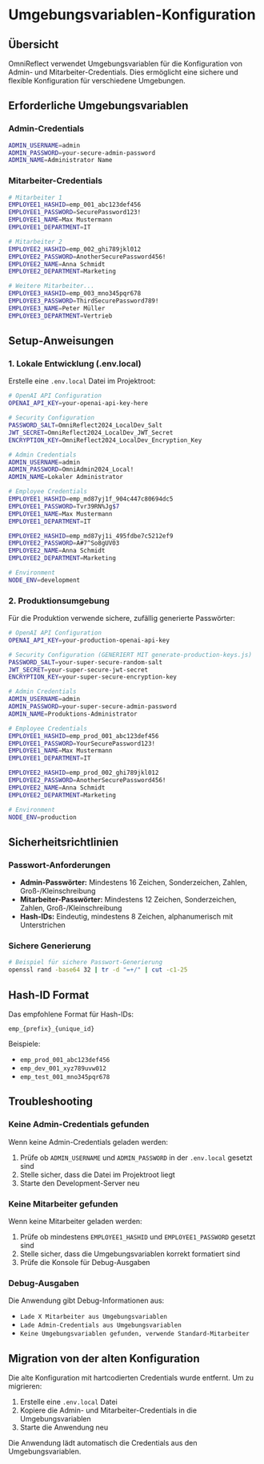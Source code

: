 # Umgebungsvariablen-Konfiguration

## Übersicht

OmniReflect verwendet Umgebungsvariablen für die Konfiguration von Admin- und Mitarbeiter-Credentials. Dies ermöglicht eine sichere und flexible Konfiguration für verschiedene Umgebungen.

## Erforderliche Umgebungsvariablen

### Admin-Credentials
```bash
ADMIN_USERNAME=admin
ADMIN_PASSWORD=your-secure-admin-password
ADMIN_NAME=Administrator Name
```

### Mitarbeiter-Credentials
```bash
# Mitarbeiter 1
EMPLOYEE1_HASHID=emp_001_abc123def456
EMPLOYEE1_PASSWORD=SecurePassword123!
EMPLOYEE1_NAME=Max Mustermann
EMPLOYEE1_DEPARTMENT=IT

# Mitarbeiter 2
EMPLOYEE2_HASHID=emp_002_ghi789jkl012
EMPLOYEE2_PASSWORD=AnotherSecurePassword456!
EMPLOYEE2_NAME=Anna Schmidt
EMPLOYEE2_DEPARTMENT=Marketing

# Weitere Mitarbeiter...
EMPLOYEE3_HASHID=emp_003_mno345pqr678
EMPLOYEE3_PASSWORD=ThirdSecurePassword789!
EMPLOYEE3_NAME=Peter Müller
EMPLOYEE3_DEPARTMENT=Vertrieb
```

## Setup-Anweisungen

### 1. Lokale Entwicklung (.env.local)

Erstelle eine `.env.local` Datei im Projektroot:

```bash
# OpenAI API Configuration
OPENAI_API_KEY=your-openai-api-key-here

# Security Configuration
PASSWORD_SALT=OmniReflect2024_LocalDev_Salt
JWT_SECRET=OmniReflect2024_LocalDev_JWT_Secret
ENCRYPTION_KEY=OmniReflect2024_LocalDev_Encryption_Key

# Admin Credentials
ADMIN_USERNAME=admin
ADMIN_PASSWORD=OmniAdmin2024_Local!
ADMIN_NAME=Lokaler Administrator

# Employee Credentials
EMPLOYEE1_HASHID=emp_md87yj1f_904c447c80694dc5
EMPLOYEE1_PASSWORD=Tvr39RN%Jg$7
EMPLOYEE1_NAME=Max Mustermann
EMPLOYEE1_DEPARTMENT=IT

EMPLOYEE2_HASHID=emp_md87yj1i_495fdbe7c5212ef9
EMPLOYEE2_PASSWORD=A#7^So8gUV03
EMPLOYEE2_NAME=Anna Schmidt
EMPLOYEE2_DEPARTMENT=Marketing

# Environment
NODE_ENV=development
```

### 2. Produktionsumgebung

Für die Produktion verwende sichere, zufällig generierte Passwörter:

```bash
# OpenAI API Configuration
OPENAI_API_KEY=your-production-openai-api-key

# Security Configuration (GENERIERT MIT generate-production-keys.js)
PASSWORD_SALT=your-super-secure-random-salt
JWT_SECRET=your-super-secure-jwt-secret
ENCRYPTION_KEY=your-super-secure-encryption-key

# Admin Credentials
ADMIN_USERNAME=admin
ADMIN_PASSWORD=your-super-secure-admin-password
ADMIN_NAME=Produktions-Administrator

# Employee Credentials
EMPLOYEE1_HASHID=emp_prod_001_abc123def456
EMPLOYEE1_PASSWORD=YourSecurePassword123!
EMPLOYEE1_NAME=Max Mustermann
EMPLOYEE1_DEPARTMENT=IT

EMPLOYEE2_HASHID=emp_prod_002_ghi789jkl012
EMPLOYEE2_PASSWORD=AnotherSecurePassword456!
EMPLOYEE2_NAME=Anna Schmidt
EMPLOYEE2_DEPARTMENT=Marketing

# Environment
NODE_ENV=production
```

## Sicherheitsrichtlinien

### Passwort-Anforderungen
- **Admin-Passwörter:** Mindestens 16 Zeichen, Sonderzeichen, Zahlen, Groß-/Kleinschreibung
- **Mitarbeiter-Passwörter:** Mindestens 12 Zeichen, Sonderzeichen, Zahlen, Groß-/Kleinschreibung
- **Hash-IDs:** Eindeutig, mindestens 8 Zeichen, alphanumerisch mit Unterstrichen

### Sichere Generierung
```bash
# Beispiel für sichere Passwort-Generierung
openssl rand -base64 32 | tr -d "=+/" | cut -c1-25
```

## Hash-ID Format

Das empfohlene Format für Hash-IDs:
```
emp_{prefix}_{unique_id}
```

Beispiele:
- `emp_prod_001_abc123def456`
- `emp_dev_001_xyz789uvw012`
- `emp_test_001_mno345pqr678`

## Troubleshooting

### Keine Admin-Credentials gefunden
Wenn keine Admin-Credentials geladen werden:
1. Prüfe ob `ADMIN_USERNAME` und `ADMIN_PASSWORD` in der `.env.local` gesetzt sind
2. Stelle sicher, dass die Datei im Projektroot liegt
3. Starte den Development-Server neu

### Keine Mitarbeiter gefunden
Wenn keine Mitarbeiter geladen werden:
1. Prüfe ob mindestens `EMPLOYEE1_HASHID` und `EMPLOYEE1_PASSWORD` gesetzt sind
2. Stelle sicher, dass die Umgebungsvariablen korrekt formatiert sind
3. Prüfe die Konsole für Debug-Ausgaben

### Debug-Ausgaben
Die Anwendung gibt Debug-Informationen aus:
- `Lade X Mitarbeiter aus Umgebungsvariablen`
- `Lade Admin-Credentials aus Umgebungsvariablen`
- `Keine Umgebungsvariablen gefunden, verwende Standard-Mitarbeiter`

## Migration von der alten Konfiguration

Die alte Konfiguration mit hartcodierten Credentials wurde entfernt. Um zu migrieren:

1. Erstelle eine `.env.local` Datei
2. Kopiere die Admin- und Mitarbeiter-Credentials in die Umgebungsvariablen
3. Starte die Anwendung neu

Die Anwendung lädt automatisch die Credentials aus den Umgebungsvariablen. 